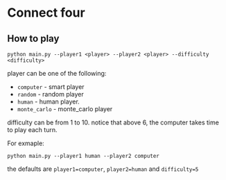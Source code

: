 # Connect four

## How to play
```
python main.py --player1 <player> --player2 <player> --difficulty <difficulty>
```

player can be one of the following:
* `computer` - smart player
* `random` - random player
* `human` - human player.
* `monte_carlo` - monte_carlo player

difficulty can be from 1 to 10. notice that above 6, the computer takes time to play each turn.

For exmaple:
```
python main.py --player1 human --player2 computer
```

the defaults are `player1=computer`, `player2=human` and `difficulty=5`